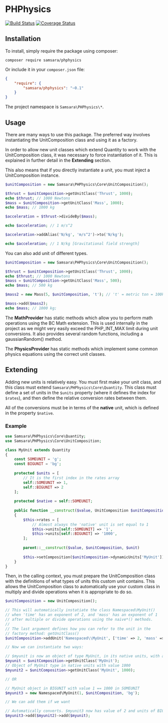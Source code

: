 # PHPhysics

[![Build Status](https://travis-ci.org/JordanRL/PHPhysics.svg?branch=master)](https://travis-ci.org/JordanRL/PHPhysics) [![Coverage Status](https://coveralls.io/repos/JordanRL/PHPhysics/badge.svg?branch=master&service=github)](https://coveralls.io/github/JordanRL/PHPhysics?branch=master)

## Installation

To install, simply require the package using composer:

    composer require samsara/phphysics
    
Or include it in your `composer.json` file:

```json
{
    "require": {
        "samsara/phphysics": "~0.1"
    }
}
```

The project namespace is `Samsara\PHPhysics\*`.

## Usage

There are many ways to use this package. The preferred way involves instantiating the UnitComposition class and using it as a factory.

In order to allow new unit classes which extend Quantity to work with the UnitComposition class, it was necessary to force instantiation of it. This is explained in further detail in the **Extending** section.

This also means that if you directly instantiate a unit, you must inject a UnitComposition instance.

```php
$unitComposition = new Samsara\PHPhysics\Core\UnitComposition();

$thrust = $unitComposition->getUnitClass('Thrust', 1000); 
echo $thrust; // 1000 Newtons
$mass = $unitComposition->getUnitClass('Mass', 1000); 
echo $mass; // 1000 kg

$acceleration = $thrust->divideBy($mass);

echo $acceleration; // 1 m/s^2

$acceleration->addAlias('N/kg', 'm/s^2')->to('N/kg'); 

echo $acceleration; // 1 N/kg [Gravitational field strength]
```

You can also add unit of different types.

```php
$unitComposition = new Samsara\PHPhysics\Core\UnitComposition();

$thrust = $unitComposition->getUnitClass('Thrust', 1000); 
echo $thrust; // 1000 Newtons
$mass = $unitComposition->getUnitClass('Mass', 500); 
echo $mass; // 500 kg

$mass2 = new Mass(5, $unitComposition, 't'); // 't' = metric ton = 100kg

$mass->add($mass2);
echo $mass; // 1000 kg;
```

The **MathProvider** has static methods which allow you to perform math operations using the BC Math extension. This is used internally in the project as we might very easily exceed the PHP_INT_MAX limit during unit conversions. It also provides several random functions, including a gaussianRandom() method.

The **PhysicsProvider** has static methods which implement some common physics equations using the correct unit classes.

## Extending

Adding new units is relatively easy. You must first make your unit class, and this class must extend `Samsara\PHPhysics\Core\Quantity`. This class must define a set of units in the `$units` property (where it defines the index for `$rates`), and then define the relative conversion rates between them.

All of the conversions must be in terms of the **native** unit, which is defined in the property `$native`.

### Example

```php
use Samsara\PHPhysics\Core\Quantity;
use Samsara\PHPhysics\Core\UnitComposition;

class MyUnit extends Quantity
{
    const SOMEUNIT = 'g';
    const BIGUNIT = 'bg';
    
    protected $units = [
        // It is the first index in the rates array
        self::SOMEUNIT => 1, 
        self::BIGUNIT => 2
    ];
    
    protected $native = self::SOMEUNIT;
    
    public function __construct($value, UnitComposition $unitComposition, $unit = null)
    {
        $this->rates = [
            // Almost always the 'native' unit is set equal to 1
            $this->units[self::SOMEUNIT] => '1', 
            $this->units[self::BIGUNIT] => '1000',
        ];
        
        parent::__construct($value, $unitComposition, $unit)
        
        $this->setComposition($unitComposition->dynamicUnits['MyUnit']);
    }
}
```

Then, in the calling context, you must prepare the UnitComposition class with the definitions of what types of units this custom unit contains. This allows the UnitComposition class to automatically use your custom class in multiply and divide operations when it is appropriate to do so.

```php
$unitComposition = new UnitComposition();

// This will automatically instatiate the class Namespaced\MyUnit()
// when 'time' has an exponent of 2, and 'mass' has an exponent of 1
// after multiple or divide operations using the naive*() methods.
//
// The last argument defines how you can refer to the unit in the 
// factory method: getUnitClass()
$unitComposition->addUnit('Namespaced\\MyUnit', ['time' => 2, 'mass' => 1], 'MyUnit');

// Now we can instantiate two ways:

// $myunit is now an object of type MyUnit, in its native units, with a value of zero
$myunit = $unitComposition->getUnitClass('MyUnit'); 
// Object of MyUnit type in native units with value 1000
$myunit2 = $unitComposition->getUnitClass('MyUnit', 1000); 

// OR

// MyUnit object in BIGUNIT with value 1 == 1000 in SOMEUNIT
$myunit3 = new Namespaced\MyUnit(1, $unitComposition, 'bg'); 

// We can add them if we want

// Automatically converts. $myunit3 now has value of 2 and units of BIGUNIT.
$myunit3->add($myunit2)->add($myunit); 
```